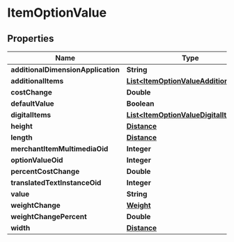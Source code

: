 
# ItemOptionValue

## Properties
Name | Type | Description | Notes
------------ | ------------- | ------------- | -------------
**additionalDimensionApplication** | **String** |  |  [optional]
**additionalItems** | [**List&lt;ItemOptionValueAdditionalItem&gt;**](ItemOptionValueAdditionalItem.md) |  |  [optional]
**costChange** | **Double** |  |  [optional]
**defaultValue** | **Boolean** |  |  [optional]
**digitalItems** | [**List&lt;ItemOptionValueDigitalItem&gt;**](ItemOptionValueDigitalItem.md) |  |  [optional]
**height** | [**Distance**](Distance.md) |  |  [optional]
**length** | [**Distance**](Distance.md) |  |  [optional]
**merchantItemMultimediaOid** | **Integer** |  |  [optional]
**optionValueOid** | **Integer** |  |  [optional]
**percentCostChange** | **Double** |  |  [optional]
**translatedTextInstanceOid** | **Integer** |  |  [optional]
**value** | **String** |  |  [optional]
**weightChange** | [**Weight**](Weight.md) |  |  [optional]
**weightChangePercent** | **Double** |  |  [optional]
**width** | [**Distance**](Distance.md) |  |  [optional]



